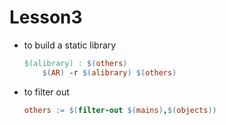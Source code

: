 # Lesson3
- to build a static library
    ```makefile
    $(alibrary) : $(others)
        $(AR) -r $(alibrary) $(others)
    ```
- to filter out
    ```makefile
    others := $(filter-out $(mains),$(objects))
    ```
